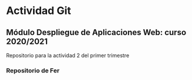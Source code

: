 # Actividad Git
## Módulo Despliegue de Aplicaciones Web: curso 2020/2021
Repositorio para la actividad 2 del primer trimestre
### Repositorio de Fer
